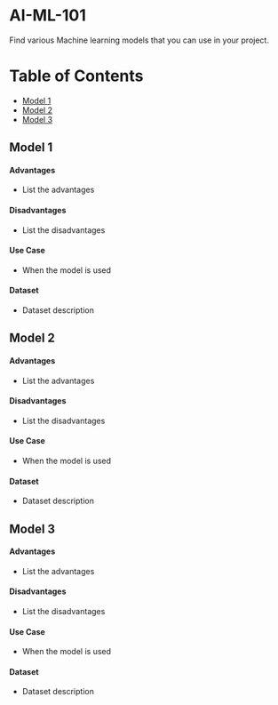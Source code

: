 # AI-ML-101
Find various Machine learning models that you can use in your project.

# Table of Contents
- [Model 1](#model-1)
- [Model 2](#model-2)
- [Model 3](#model-3)

## Model 1

#### Advantages
- List the advantages

#### Disadvantages
- List the disadvantages

#### Use Case
- When the model is used

#### Dataset
- Dataset description

## Model 2

#### Advantages
- List the advantages

#### Disadvantages
- List the disadvantages

#### Use Case
- When the model is used

#### Dataset
- Dataset description


## Model 3

#### Advantages
- List the advantages

#### Disadvantages
- List the disadvantages

#### Use Case
- When the model is used

#### Dataset
- Dataset description

